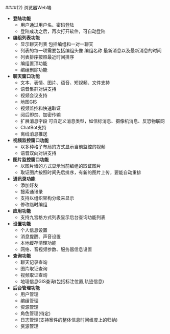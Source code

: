 ####(2) 浏览器Web端
  - __登陆功能__
	  - 用户通过用户名、密码登陆
	  - 登陆成功之后，再次打开软件，可自动登陆
  - __编组列表功能__
	  - 显示聊天列表 包括编组和一对一聊天
	  - 列表的每一项需要包括编组头像 编组名称 最新消息以及最新消息的时间
	  - 列表排序按照最近时间排序
	  - 编组置顶功能
	  - 编组删除功能
  - __聊天窗口功能__
	  - 文本、表情、图片、语音、短视频、文件支持
	  - 语音集群对讲支持
	  - 视频会议支持
	  - 地图GIS
	  - 视频监控和快速取证
	  - 阅后即焚、加密传输
	  - 扩展消息字段 可自定义消息类型，如信标消息、摄像机消息、反恐物联网
	  - ChatBot支持
	  - 离线消息推送 
  - __视频监控窗口功能__
	  - 以多种格子布局的方式显示当前监控的视频
	  - 语音双向对讲支持
  - __图片监控窗口功能__
	  - 以图片墙的方式显示当前编组的取证图片
	  - 取证图片按照时间先后排序，有新的图片上传，要能自动重排
  - __通讯录功能__
	  - 添加好友
	  - 搜索通讯录
	  - 支持以组织架构分级来显示
	  - 修改临时编组
  - __应用功能__
	  - 支持九宫格方式列表显示后台查询功能列表
  - __设置功能__
	  - 个人信息设置
	  - 消息提醒、声音设置
	  - 本地缓存清理功能
	  - 网络、音视频参数、服务器信息设置
  - __查询功能__
	  - 聊天记录查询
	  - 图片取证查询
	  - 视频取证查询
	  - 地理信息GIS查询(包括标注位置,轨迹信息)
  - __后台管理功能__
	  - 用户管理
	  - 编组管理
	  - 资源管理
	  - 角色管理(待定)
	  - 日志管理(支持案件的整体信息时间维度上的归纳)
	  - 资源管理
